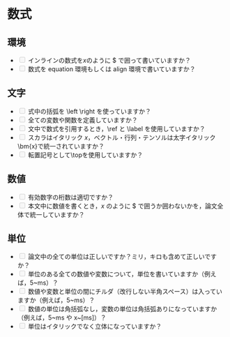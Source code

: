 # 数式

## 環境
- <input disabled="" type="checkbox"> インラインの数式を$x$のように $ で囲って書いていますか？
- <input disabled="" type="checkbox"> 数式を equation 環境もしくは align 環境で書いていますか？

## 文字
- <input disabled="" type="checkbox"> 式中の括弧を \left \right を使っていますか？
- <input disabled="" type="checkbox"> 全ての変数や関数を定義していますか？
- <input disabled="" type="checkbox"> 文中で数式を引用するとき，\ref と \label を使用していますか？
- <input disabled="" type="checkbox"> スカラはイタリック $x$，ベクトル・行列・テンソルは太字イタリック\bm{x}で統一されていますか？
- <input disabled="" type="checkbox"> 転置記号として\topを使用していますか？

## 数値
- <input disabled="" type="checkbox"> 有効数字の桁数は適切ですか？
- <input disabled="" type="checkbox"> 本文中に数値を書くとき，$x$ のように $ で囲うか囲わないかを，論文全体で統一していますか？

## 単位
- <input disabled="" type="checkbox"> 論文中の全ての単位は正しいですか？ミリ，キロも含めて正しいですか？
- <input disabled="" type="checkbox"> 単位のある全ての数値や変数について，単位を書いていますか（例えば，5~ms）？
- <input disabled="" type="checkbox"> 数値や変数と単位の間にチルダ（改行しない半角スペース）は入っていますか（例えば，5~ms）？
- <input disabled="" type="checkbox"> 数値の単位は角括弧なし，変数の単位は角括弧ありになっていますか（例えば，5\~ms や x\~[ms]）？
- <input disabled="" type="checkbox"> 単位はイタリックでなく立体になっていますか？